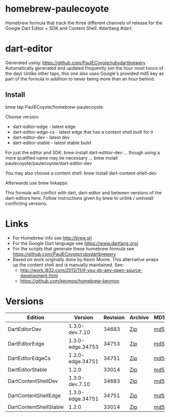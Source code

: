 homebrew-paulecoyote
====================

Homebrew formula that track the three different channels of release for the Google Dart Editor + SDK and Content Shell.  #dartlang #dart

dart-editor
===========

Generated using: https://github.com/PaulECoyote/rubydartbrewery
Automatically generated and updated frequently (on the hour most hours of the day)
Unlike other taps, this one also uses Google's provided md5 key as part of the formula in addition to never being more than an hour behind.

Install
-------
brew tap PaulECoyote/homebrew-paulecoyote

Choose version:
* dart-editor-edge - latest edge
* dart-editor-edge-cs - latest edge that has a content shell built for it
* dart-editor-dev - latest dev
* dart-editor-stable - latest stable build

For just the editor and SDK:
brew install dart-edtitor-dev
... though using a more qualified name may be necessary ...
brew install paulecoyote/paulecoyote/dart-editor-dev

You may also choose a content shell:
brew install dart-content-shell-dev

Afterwards use 
brew linkapps

This formula will conflict with dart, dart-editor and between versions of the dart-editors here.  Follow instructions given by brew to unlink / uninstall conflicting versions.

Links
=====
* For Homebrew info see http://brew.sh
* For the Google Dart language see https://www.dartlang.org/
* For the scripts that generate these homebrew formula see https://github.com/PaulECoyote/rubydartbrewery
* Based on work originally done by Kevin Moore. This alternative wraps up the content shell and is manually maintained.  See: 
    * http://work.j832.com/2013/11/if-you-do-any-open-source-development.html
    * https://github.com/kevmoo/homebrew-kevmoo

Versions
========
| Edition | Version | Revision | Archive | MD5 | Notes |
| ------- | ------- | -------- | ------- | --- | ----- |
| DartEditorDev | 1.3.0-dev.7.10 | 34683 | [Zip](http://storage.googleapis.com/dart-archive/channels/dev/release/34683/editor/darteditor-macos-x64.zip) | [md5](http://storage.googleapis.com/dart-archive/channels/dev/release/34683/editor/darteditor-macos-x64.zip.md5sum) | [Changes](http://storage.googleapis.com/dart-archive/channels/dev/release/latest/changelog.html) |
| DartEditorEdge | 1.3.0-edge.34753 | 34753 | [Zip](http://storage.googleapis.com/dart-archive/channels/be/raw/34753/editor/darteditor-macos-x64.zip) | [md5](http://storage.googleapis.com/dart-archive/channels/be/raw/34753/editor/darteditor-macos-x64.zip.md5sum) | - |
| DartEditorEdgeCs | 1.3.0-edge.34751 | 34751 | [Zip](http://storage.googleapis.com/dart-archive/channels/be/raw/34751/editor/darteditor-macos-x64.zip) | [md5](http://storage.googleapis.com/dart-archive/channels/be/raw/34751/editor/darteditor-macos-x64.zip.md5sum) | - |
| DartEditorStable | 1.2.0 | 33014 | [Zip](http://storage.googleapis.com/dart-archive/channels/stable/release/33014/editor/darteditor-macos-x64.zip) | [md5](http://storage.googleapis.com/dart-archive/channels/stable/release/33014/editor/darteditor-macos-x64.zip.md5sum) | [Changes](http://storage.googleapis.com/dart-archive/channels/stable/release/latest/changelog.html) |
| DartContentShellDev | 1.3.0-dev.7.10 | 34683 | [Zip](http://storage.googleapis.com/dart-archive/channels/dev/release/34683/dartium/content_shell-macos-ia32-release.zip) | [md5](http://storage.googleapis.com/dart-archive/channels/dev/release/34683/dartium/content_shell-macos-ia32-release.zip.md5sum) | - |
| DartContentShellEdge | 1.3.0-edge.34751 | 34751 | [Zip](http://storage.googleapis.com/dart-archive/channels/be/raw/34751/dartium/content_shell-macos-ia32-release.zip) | [md5](http://storage.googleapis.com/dart-archive/channels/be/raw/34751/dartium/content_shell-macos-ia32-release.zip.md5sum) | - |
| DartContentShellStable | 1.2.0 | 33014 | [Zip](http://storage.googleapis.com/dart-archive/channels/stable/release/33014/dartium/content_shell-macos-ia32-release.zip) | [md5](http://storage.googleapis.com/dart-archive/channels/stable/release/33014/dartium/content_shell-macos-ia32-release.zip.md5sum) | - |
